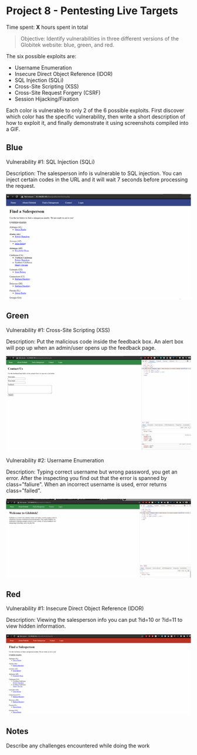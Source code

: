 # Project 8 - Pentesting Live Targets

Time spent: **X** hours spent in total

> Objective: Identify vulnerabilities in three different versions of the Globitek website: blue, green, and red.

The six possible exploits are:

* Username Enumeration
* Insecure Direct Object Reference (IDOR)
* SQL Injection (SQLi)
* Cross-Site Scripting (XSS)
* Cross-Site Request Forgery (CSRF)
* Session Hijacking/Fixation

Each color is vulnerable to only 2 of the 6 possible exploits. First discover which color has the specific vulnerability, then write a short description of how to exploit it, and finally demonstrate it using screenshots compiled into a GIF.

## Blue

Vulnerability #1: SQL Injection (SQLi)

Description: The salesperson info is vulnerable to SQL injection. You can inject certain codes in the URL and it will wait 7 seconds before processing the request.

<img src="https://github.com/Krishna-Oli/Web-Application/blob/main/blue-vuln1.gif">

## Green

Vulnerability #1: Cross-Site Scripting (XSS)

Description: Put the malicious code inside the feedback box. An alert box will pop up when an admin/user
opens up the feedback page.

<img src="https://github.com/Krishna-Oli/Web-Application/blob/main/green-vuln1.gif">

Vulnerability #2: Username Enumeration

Description: Typing correct username but wrong password, you get an error. After the inspecting you find out
that the error is spanned by class="faliure". When an incorrect username is used, error returns class="failed".

<img src="https://github.com/Krishna-Oli/Web-Application/blob/main/green-vuln2.gif">


## Red

Vulnerability #1: Insecure Direct Object Reference (IDOR)

Description: Viewing the salesperson info you can put ?id=10 or ?id=11 to view hidden information.

<img src="https://github.com/Krishna-Oli/Web-Application/blob/main/red-vuln1.gif">



## Notes

Describe any challenges encountered while doing the work
